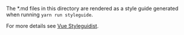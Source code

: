 The \*.md files in this directory are rendered as a style guide generated when
running ```yarn run styleguide```.

For more details see [Vue
Styleguidist](https://github.com/vue-styleguidist/vue-styleguidist).
